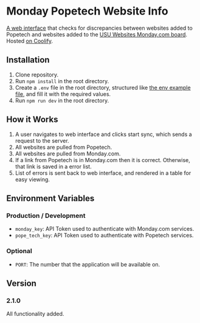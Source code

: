 # Monday Popetech Website Info

[A web interface](https://monday-popetech-website-info.accessapps.link/) that checks for discrepancies between websites added to Popetech and websites added to the [USU Websites Monday.com board](https://usu.monday.com/boards/2929644510). Hosted [on Coolify](https://app.coolify.io/project/dg48408).

## Installation

1. Clone repository.
2. Run `npm install` in the root directory.
3. Create a `.env` file in the root directory, structured like [the env example file](/.env.example), and fill it with the required values.
4. Run `npm run dev` in the root directory.

## How it Works

1. A user navigates to web interface and clicks start sync, which sends a request to the server.
2. All websites are pulled from Popetech.
3. All websites are pulled from Monday.com.
4. If a link from Popetech is in Monday.com then it is correct. Otherwise, that link is saved in a error list.
5. List of errors is sent back to web interface, and rendered in a table for easy viewing.

## Environment Variables

### Production / Development

- `monday_key`: API Token used to authenticate with Monday.com services.
- `pope_tech_key`: API Token used to authenticate with Popetech services.

### Optional

- `PORT`: The number that the application will be available on.

## Version

### 2.1.0

All functionality added.

